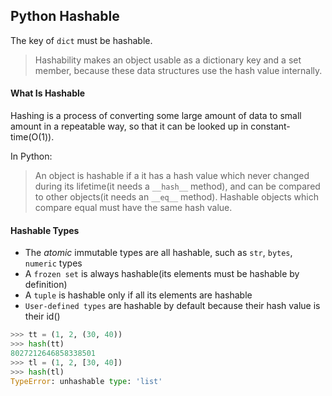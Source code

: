 ## Python Hashable

The key of `dict` must be hashable.

> Hashability makes an object usable as a dictionary key and a set member, because these data structures use the hash value internally.

#### What Is Hashable

Hashing is a process of converting some large amount of data to small amount in a repeatable way, so that it can be looked up in constant-time(O(1)).

In Python:

> An object is hashable if a it has a hash value which never changed during its lifetime(it needs a `__hash__` method), and can be compared to other objects(it needs an `__eq__` method). Hashable objects which compare equal must have the same hash value.

#### Hashable Types 

- The *atomic* immutable types are all hashable, such as `str`, `bytes`, `numeric` types
- A `frozen set` is always hashable(its elements must be hashable by definition)
- A `tuple` is hashable only if all its elements are hashable
- `User-defined types` are hashable by default because their hash value is their id()



```python
>>> tt = (1, 2, (30, 40))
>>> hash(tt)
8027212646858338501
>>> tl = (1, 2, [30, 40])
>>> hash(tl)
TypeError: unhashable type: 'list'
```





